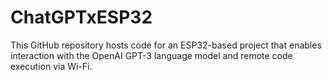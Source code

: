 # ChatGPTxESP32
This GitHub repository hosts code for an ESP32-based project that enables interaction with the OpenAI GPT-3 language model and remote code execution via Wi-Fi.

